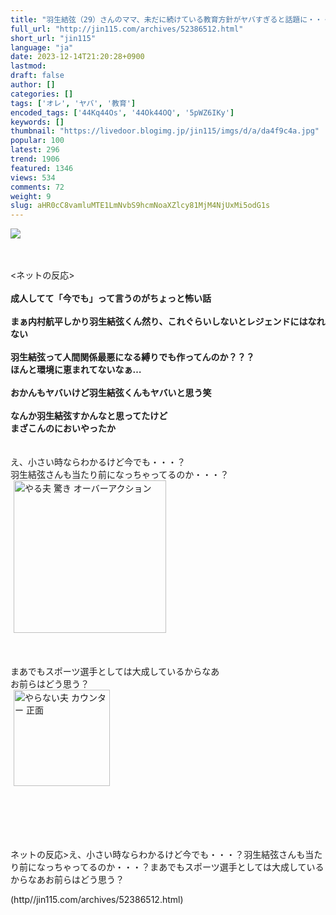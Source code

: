 ```yaml
---
title: "羽生結弦（29）さんのママ、未だに続けている教育方針がヤバすぎると話題に・・・ "
full_url: "http://jin115.com/archives/52386512.html"
short_url: "jin115"
language: "ja"
date: 2023-12-14T21:20:28+0900
lastmod: 
draft: false
author: []
categories: []
tags: ['オレ', 'ヤバ', '教育']
encoded_tags: ['44Kq44Os', '44Ok44OQ', '5pWZ6IKy']
keywords: []
thumbnail: "https://livedoor.blogimg.jp/jin115/imgs/d/a/da4f9c4a.jpg"
popular: 100
latest: 296
trend: 1906
featured: 1346
views: 534
comments: 72
weight: 9
slug: aHR0cC8vamluMTE1LmNvbS9hcmNoaXZlcy81MjM4NjUxMi5odG1s
---
```


![](https://livedoor.blogimg.jp/jin115/imgs/d/a/da4f9c4a.jpg)

<div><a name='more'></a> <br> <br> <ネットの反応><br> <br> <b>成人してて「今でも」って言うのがちょっと怖い話</b><br> <br> <b>まぁ内村航平しかり羽生結弦くん然り、これぐらいしないとレジェンドにはなれない</b><br> <br> <b>羽生結弦って人間関係最悪になる縛りでも作ってんのか？？？<br> ほんと環境に恵まれてないなぁ…</b><br> <b><br> おかんもヤバいけど羽生結弦くんもヤバいと思う笑</b><br> <br> <b>なんか羽生結弦すかんなと思ってたけど<br> まざこんのにおいやったか<br> </b><br> <br> え、小さい時ならわかるけど今でも・・・？<br> 羽生結弦さんも当たり前になっちゃってるのか・・・？<br> <img src='https//livedoor.blogimg.jp/jin115/imgs/3/b/3be7d8ee.gif' alt='やる夫 驚き オーバーアクション' width='244' border='0' hspace='5' class='pict'><br> <br> <br> <br> まあでもスポーツ選手としては大成しているからなあ<br> お前らはどう思う？<br> <img src='https//livedoor.blogimg.jp/jin115/imgs/1/8/18f2180e.gif' alt='やらない夫 カウンター 正面' width='154' border='0' hspace='5' class='pict'><br> <br> <br> <br> <br> <br> <p>ネットの反応>え、小さい時ならわかるけど今でも・・・？羽生結弦さんも当たり前になっちゃってるのか・・・？まあでもスポーツ選手としては大成しているからなあお前らはどう思う？</p></div>

(http//jin115.com/archives/52386512.html)
